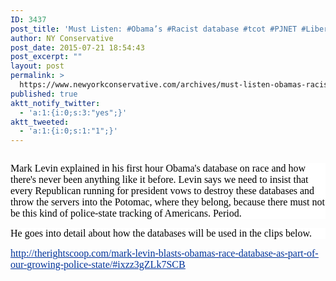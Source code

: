 ```yaml
---
ID: 3437
post_title: 'Must Listen: #Obama’s #Racist database #tcot #PJNET #Liberty #Totalitarianism'
author: NY Conservative
post_date: 2015-07-21 18:54:43
post_excerpt: ""
layout: post
permalink: >
  https://www.newyorkconservative.com/archives/must-listen-obamas-racist-database-tcot-pjnet-liberty-totalitarianism/
published: true
aktt_notify_twitter:
  - 'a:1:{i:0;s:3:"yes";}'
aktt_tweeted:
  - 'a:1:{i:0;s:1:"1";}'
---
```

<p><img src="http://www.newyorkconservative.com/wp-content/uploads/2015/07/072115_2254_MustListenO1.jpg" alt="" />
	</p><p style="background: white"><span style="color:black;font-family:Times New Roman;font-size:12pt">Mark Levin explained in his first hour Obama's database on race and how there's never been anything like it before. Levin says we need to insist that every Republican running for president vows to destroy these databases and throw the servers into the Potomac, where they belong, because there must not be this kind of police-state tracking of Americans. Period. 
</span></p><p style="background: white"><span style="color:black;font-family:Times New Roman;font-size:12pt">He goes into detail about how the databases will be used in the clips below.
</span></p><p><a href="http://therightscoop.com/mark-levin-blasts-obamas-race-database-as-part-of-our-growing-police-state/"><span style="color:#003399;font-family:Times New Roman;font-size:12pt;text-decoration:underline">http://therightscoop.com/mark-levin-blasts-obamas-race-database-as-part-of-our-growing-police-state/#ixzz3gZLk7SCB</span></a></p>